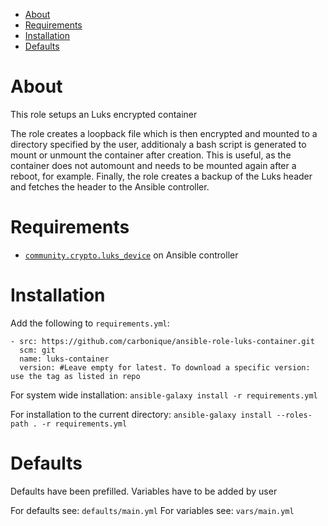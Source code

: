 - [About](#about)
- [Requirements](#requirements)
- [Installation](#installation)
- [Defaults](#defaults)

# About

This role setups an Luks encrypted container 

The role creates a loopback file which is then encrypted and mounted to a directory specified by the user, additionaly a bash script is generated to mount or unmount the container after creation. This is useful, as the container does not automount and needs to be mounted again after a reboot, for example. Finally, the role creates a backup of the Luks header and fetches the header to the Ansible controller.

# Requirements

- [`community.crypto.luks_device`](https://docs.ansible.com/ansible/latest/collections/community/crypto/luks_device_module.html) on Ansible controller

# Installation

Add the following to `requirements.yml`:

```
- src: https://github.com/carbonique/ansible-role-luks-container.git
  scm: git
  name: luks-container
  version: #Leave empty for latest. To download a specific version: use the tag as listed in repo
```

For system wide installation:
`ansible-galaxy install -r requirements.yml`

For installation to the current directory:
`ansible-galaxy install --roles-path . -r requirements.yml`

# Defaults

Defaults have been prefilled. Variables have to be added by user

For defaults see: `defaults/main.yml`
For variables see: `vars/main.yml`
